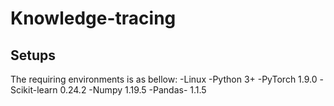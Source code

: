 # Knowledge-tracing

## Setups
The requiring environments is as bellow:
-Linux
-Python 3+
-PyTorch 1.9.0
-Scikit-learn 0.24.2
-Numpy 1.19.5
-Pandas- 1.1.5
